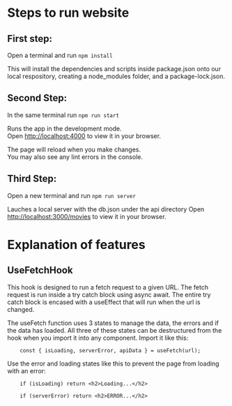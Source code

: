 # Steps to run website

## First step:
Open a terminal and run 
`npm install`

This will install the dependencies and scripts inside package.json onto our local respository, creating a node_modules folder, and a package-lock.json.

## Second Step:
In the same terminal run
`npm run start`

Runs the app in the development mode.\
Open [http://localhost:4000](http://localhost:4000) to view it in your browser.

The page will reload when you make changes.\
You may also see any lint errors in the console.

## Third Step: 
Open a new terminal and run
`npm run server`

Lauches a local server with the db.json under the api directory
Open [http://localhost:3000/movies](http://localhost:3000/movies) to view it in your browser.

# Explanation of features

## UseFetchHook
This hook is designed to run a fetch request to a given URL. The fetch request is run inside a try catch block using async await. The entire try catch block is encased with a useEffect that will run when the url is changed.

The useFetch function uses 3 states to manage the data, the errors and if the data has loaded. All three of these states can be destructured from the hook when you import it into any component.
Import it like this:
```
    const { isLoading, serverError, apiData } = useFetch(url);
```

Use the error and loading states like this to prevent the page from loading with an error:

```
    if (isLoading) return <h2>Loading...</h2>

    if (serverError) return <h2>ERROR...</h2>
```

